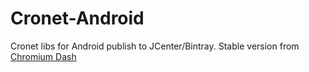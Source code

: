 # Cronet-Android
Cronet libs for Android publish to JCenter/Bintray. Stable version from [Chromium Dash](https://chromiumdash.appspot.com/releases?platform=Android)
